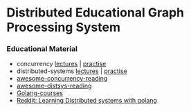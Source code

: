 # Distributed Educational Graph Processing System

### Educational Material
- concurrency [lectures](https://www.youtube.com/watch?v=zw6V3SDsXDk&list=PL4_hYwCyhAva37lNnoMuBcKRELso5nvBm&index=3) | [practise](https://www.youtube.com/watch?v=mvT1Z0g_1jA&list=PL4_hYwCyhAvYTxm55RBm_HA5Bq5W1Nv-R&index=3)
- distributed-systems [lectures](https://www.youtube.com/watch?v=h5UKFlGxOkg&list=PL4_hYwCyhAvaYKF6HkyCximCvlExxxnrC) | [practise](https://www.youtube.com/watch?v=eRmhfw7hqdw&list=PL4_hYwCyhAvZd6B5fN3yAB0zOCjhgpfgg)
- [awesome-concurrency-reading](https://gitlab.com/Lipovsky/awesome-concurrency)
- [awesome-distsys-reading](https://gitlab.com/Lipovsky/awesome-distsys)
- [Golang-courses](https://github.com/golang/go/wiki/Courses)
- [Reddit: Learning Distributed systems with golang](https://www.reddit.com/r/golang/comments/bahm15/learning_distributed_systems_with_golang/)
